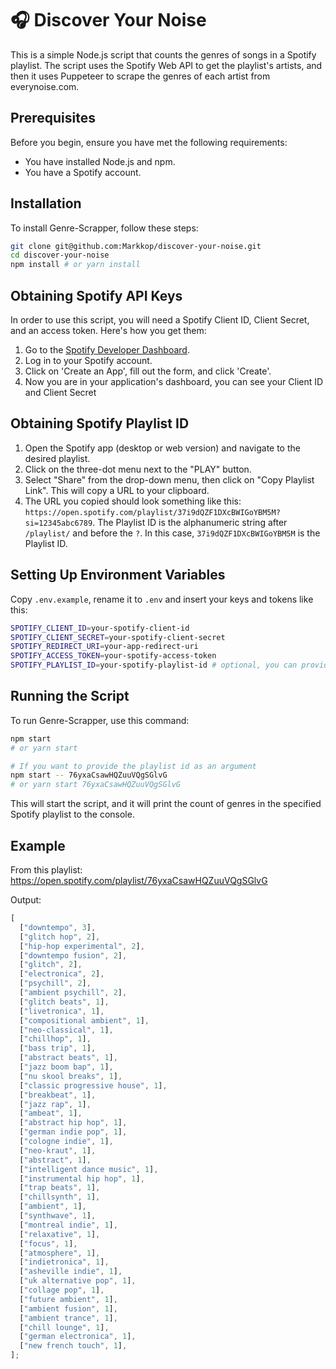 # 🎧 Discover Your Noise

This is a simple Node.js script that counts the genres of songs in a Spotify playlist. The script uses the Spotify Web API to get the playlist's artists, and then it uses Puppeteer to scrape the genres of each artist from everynoise.com.

## Prerequisites

Before you begin, ensure you have met the following requirements:

- You have installed Node.js and npm.
- You have a Spotify account.

## Installation

To install Genre-Scrapper, follow these steps:

```bash
git clone git@github.com:Markkop/discover-your-noise.git
cd discover-your-noise
npm install # or yarn install
```

## Obtaining Spotify API Keys

In order to use this script, you will need a Spotify Client ID, Client Secret, and an access token. Here's how you get them:

1. Go to the [Spotify Developer Dashboard](https://developer.spotify.com/dashboard/login).
2. Log in to your Spotify account.
3. Click on 'Create an App', fill out the form, and click 'Create'.
4. Now you are in your application's dashboard, you can see your Client ID and Client Secret

## Obtaining Spotify Playlist ID

1. Open the Spotify app (desktop or web version) and navigate to the desired playlist.
2. Click on the three-dot menu next to the "PLAY" button.
3. Select "Share" from the drop-down menu, then click on "Copy Playlist Link". This will copy a URL to your clipboard.
4. The URL you copied should look something like this: `https://open.spotify.com/playlist/37i9dQZF1DXcBWIGoYBM5M?si=12345abc6789`. The Playlist ID is the alphanumeric string after `/playlist/` and before the `?`. In this case, `37i9dQZF1DXcBWIGoYBM5M` is the Playlist ID.

## Setting Up Environment Variables

Copy `.env.example`, rename it to `.env` and insert your keys and tokens like this:

```bash
SPOTIFY_CLIENT_ID=your-spotify-client-id
SPOTIFY_CLIENT_SECRET=your-spotify-client-secret
SPOTIFY_REDIRECT_URI=your-app-redirect-uri
SPOTIFY_ACCESS_TOKEN=your-spotify-access-token
SPOTIFY_PLAYLIST_ID=your-spotify-playlist-id # optional, you can provide it as an argument
```

## Running the Script

To run Genre-Scrapper, use this command:

```bash
npm start
# or yarn start

# If you want to provide the playlist id as an argument
npm start -- 76yxaCsawHQZuuVQgSGlvG
# or yarn start 76yxaCsawHQZuuVQgSGlvG
```

This will start the script, and it will print the count of genres in the specified Spotify playlist to the console.

## Example

From this playlist:
https://open.spotify.com/playlist/76yxaCsawHQZuuVQgSGlvG

Output:

```js
[
  ["downtempo", 3],
  ["glitch hop", 2],
  ["hip-hop experimental", 2],
  ["downtempo fusion", 2],
  ["glitch", 2],
  ["electronica", 2],
  ["psychill", 2],
  ["ambient psychill", 2],
  ["glitch beats", 1],
  ["livetronica", 1],
  ["compositional ambient", 1],
  ["neo-classical", 1],
  ["chillhop", 1],
  ["bass trip", 1],
  ["abstract beats", 1],
  ["jazz boom bap", 1],
  ["nu skool breaks", 1],
  ["classic progressive house", 1],
  ["breakbeat", 1],
  ["jazz rap", 1],
  ["ambeat", 1],
  ["abstract hip hop", 1],
  ["german indie pop", 1],
  ["cologne indie", 1],
  ["neo-kraut", 1],
  ["abstract", 1],
  ["intelligent dance music", 1],
  ["instrumental hip hop", 1],
  ["trap beats", 1],
  ["chillsynth", 1],
  ["ambient", 1],
  ["synthwave", 1],
  ["montreal indie", 1],
  ["relaxative", 1],
  ["focus", 1],
  ["atmosphere", 1],
  ["indietronica", 1],
  ["asheville indie", 1],
  ["uk alternative pop", 1],
  ["collage pop", 1],
  ["future ambient", 1],
  ["ambient fusion", 1],
  ["ambient trance", 1],
  ["chill lounge", 1],
  ["german electronica", 1],
  ["new french touch", 1],
];
```
